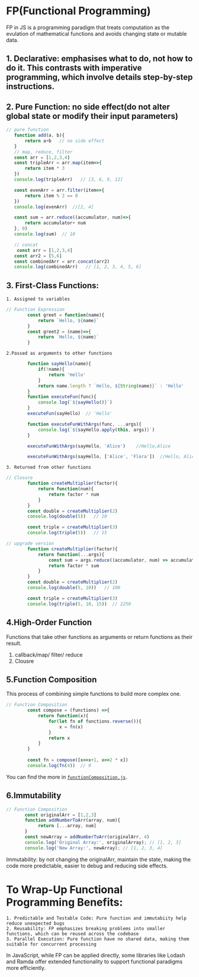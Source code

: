 # FP(Functional Programming) 
FP in JS is a programming paradigm that treats computation as the evulation of mathematical functions and avoids changing state or mutable data.
## 1. Declarative: emphasises what to do, not how to do it. This contrasts with imperative programming, which involve details step-by-step instructions.

## 2. Pure Function: no side effect(do not alter global state or modify their input parameters)
 ```js
 // pure function
    function add(a, b){
        return a+b   // no side effect
    }
    // map, reduce, filter 
    const arr = [1,2,3,4]
    const tripleArr = arr.map(item=>{
        return item * 3
    })
    console.log(tripleArr)   // [3, 6, 9, 12]

    const evenArr = arr.filter(item=>{
        return item % 2 == 0    
    })
    console.log(evenArr)  //[2, 4]

    const sum = arr.reduce((accumulator, num)=>{
        return accumulator+ num
    }, 0)
    console.log(sum)  // 10

    // concat
     const arr = [1,2,3,4]
    const arr2 = [5,6]
    const combinedArr = arr.concat(arr2)
    console.log(combinedArr)   // [1, 2, 3, 4, 5, 6]
```

## 3. First-Class Functions: 
    1. Assigned to variables
```js
// Function Expression
        const greet = function(name){
            return `Hello, ${name}`
        }
        const greet2 = (name)=>{
            return `Hello, ${name}`
        }
```
    2.Passed as arguments to other functions
```js
        function sayHello(name){
            if(!name){
                return 'Hello'
            }
            return name.length ? `Hello, ${String(name)}` : 'Hello'
        }
        function executeFun(func){
            console.log(`${sayHello()}`)
        }
        executeFun(sayHello)  // 'Hello'

        function executeFunWithArgs(func, ...args){
            console.log(`${sayHello.apply(this, args)}`)
        }

        executeFunWithArgs(sayHello, 'Alice')    //Hello,Alice

        executeFunWithArgs(sayHello, ['Alice', 'Flora'])  //Hello, Alice,Flora
```
    3. Returned from other functions
```js
// Closure
        function createMultiplier(factor){
            return function(num){
                return factor * num
            }
        }
        const double = createMultiplier(2)
        console.log(double(5))   // 10

        const triple = createMultiplier(3)
        console.log(triple(5))   // 15

// upgrade version
        function createMultiplier(factor){
            return function(...args){
                const sum = args.reduce((accumulator, num) => accumulator * num, 1)
                return factor * sum
            }
        }
        const double = createMultiplier(2)
        console.log(double(5, 10))   // 100

        const triple = createMultiplier(3)
        console.log(triple(5, 10, 15))  // 2250
```

## 4.High-Order Function
Functions that take other functions as arguments or return functions as their result. 
1. callback/map/ filter/ reduce 
2. Clousre


## 5.Function Composition
This process of combining simple functions to build more complex one.
```js
// Function Composition
        const compose = (functions) =>{
            return function(x){
                for(let fn of functions.reverse()){
                    x = fn(x)
                }
                return x
            }
        }
        
        const fn = compose([x=>x+1, x=>2 * x])
        console.log(fn(4))  // 9
```

You can find the more in [`functionComposition.js`](./functionComposition.js).

## 6.Immutability
```js
// Function Composition
       const originalArr = [1,2,3]
       function addNumberToArr(array, num){
            return [...array, num]
       }
       const newArray = addNumberToArr(originalArr, 4)
       console.log('Original Array:', originalArray); // [1, 2, 3]
       console.log('New Array:', newArray); // [1, 2, 3, 4]
```
Immutability: by not changing the originalArr, maintain the state, making the code more predictable, easier to debug and reducing side effects.

# To Wrap-Up Functional Programming Benefits:  </br>
    1. Predictable and Testable Code: Pure function and immutabiity help reduce unexpected bugs
    2. Reusability: FP emphasizes breaking problems into smaller functions, which can be reused across the codebase
    3. Parallel Execution: Pure function have no shared data, making them suitable for concurrent processing

In JavaScript, while FP can be applied directly, some libraries like Lodash and Ramda offer extended functionality to support functional paradigms more efficiently.